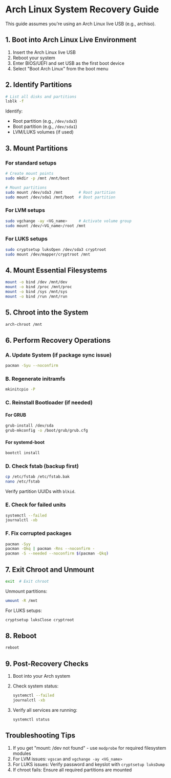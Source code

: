 # Arch Linux System Recovery Guide

This guide assumes you're using an Arch Linux live USB (e.g., archiso).

## 1. Boot into Arch Linux Live Environment

1. Insert the Arch Linux live USB
2. Reboot your system
3. Enter BIOS/UEFI and set USB as the first boot device
4. Select "Boot Arch Linux" from the boot menu

## 2. Identify Partitions

```bash
# List all disks and partitions
lsblk -f
```

Identify:

- Root partition (e.g., `/dev/sda3`)
- Boot partition (e.g., `/dev/sda1`)
- LVM/LUKS volumes (if used)

## 3. Mount Partitions

### For standard setups

```bash
# Create mount points
sudo mkdir -p /mnt /mnt/boot

# Mount partitions
sudo mount /dev/sda3 /mnt       # Root partition
sudo mount /dev/sda1 /mnt/boot  # Boot partition
```

### For LVM setups

```bash
sudo vgchange -ay <VG_name>     # Activate volume group
sudo mount /dev/<VG_name>/root /mnt
```

### For LUKS setups

```bash
sudo cryptsetup luksOpen /dev/sda3 cryptroot
sudo mount /dev/mapper/cryptroot /mnt
```

## 4. Mount Essential Filesystems

```bash
mount -o bind /dev /mnt/dev
mount -o bind /proc /mnt/proc
mount -o bind /sys /mnt/sys
mount -o bind /run /mnt/run
```

## 5. Chroot into the System

```bash
arch-chroot /mnt
```

## 6. Perform Recovery Operations

### A. Update System (if package sync issue)

```bash
pacman -Syu --noconfirm
```

### B. Regenerate initramfs

```bash
mkinitcpio -P
```

### C. Reinstall Bootloader (if needed)

#### For GRUB

```bash
grub-install /dev/sda
grub-mkconfig -o /boot/grub/grub.cfg
```

#### For systemd-boot

```bash
bootctl install
```

### D. Check fstab (backup first)

```bash
cp /etc/fstab /etc/fstab.bak
nano /etc/fstab
```

Verify partition UUIDs with `blkid`.

### E. Check for failed units

```bash
systemctl --failed
journalctl -xb
```

### F. Fix corrupted packages

```bash
pacman -Syy
pacman -Qkq | pacman -Rns --noconfirm -
pacman -S --needed --noconfirm $(pacman -Qkq)
```

## 7. Exit Chroot and Unmount

```bash
exit  # Exit chroot
```

Unmount partitions:

```bash
umount -R /mnt
```

For LUKS setups:

```bash
cryptsetup luksClose cryptroot
```

## 8. Reboot

```bash
reboot
```

## 9. Post-Recovery Checks

1. Boot into your Arch system
2. Check system status:

   ```bash
   systemctl --failed
   journalctl -xb

   ```

3. Verify all services are running:

   ```bash
   systemctl status
   ```

## Troubleshooting Tips

1. If you get "mount: /dev not found" - use `modprobe` for required filesystem modules
2. For LVM issues: `vgscan` and `vgchange -ay <VG_name>`
3. For LUKS issues: Verify password and keyslot with `cryptsetup luksDump`
4. If chroot fails: Ensure all required partitions are mounted
